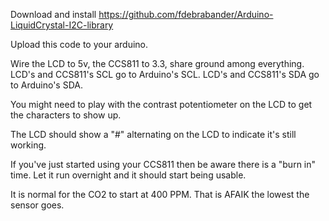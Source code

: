 Download and install https://github.com/fdebrabander/Arduino-LiquidCrystal-I2C-library

Upload this code to your arduino.

Wire the LCD to 5v, the CCS811 to 3.3, share ground among everything. LCD's and CCS811's SCL go to Arduino's SCL. LCD's and CCS811's SDA go to Arduino's SDA.

You might need to play with the contrast potentiometer on the LCD to get the characters to show up.

The LCD should show a "#" alternating on the LCD to indicate it's still working.

If you've just started using your CCS811 then be aware there is a "burn in" time. Let it run overnight and it should start being usable.

It is normal for the CO2 to start at 400 PPM. That is AFAIK the lowest the sensor goes.